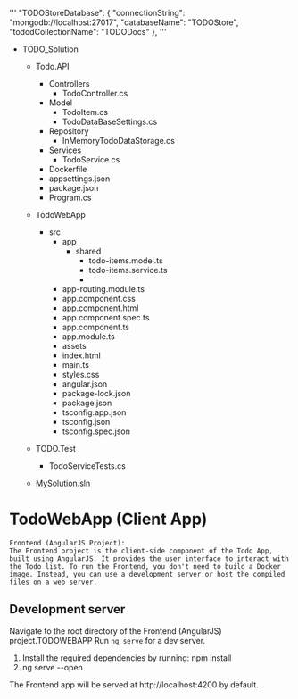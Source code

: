 


'''
"TODOStoreDatabase": {
  "connectionString": "mongodb://localhost:27017",
  "databaseName": "TODOStore",
  "tododCollectionName": "TODODocs"
},
''' 

- TODO_Solution
  - Todo.API
    - Controllers
      - TodoController.cs
    - Model
      - TodoItem.cs
      - TodoDataBaseSettings.cs
    - Repository
      - InMemoryTodoDataStorage.cs
    - Services
      - TodoService.cs
    - Dockerfile
    - appsettings.json
    - package.json
    - Program.cs
         
  - TodoWebApp
    - src
      - app
        - shared
          - todo-items.model.ts
          - todo-items.service.ts
          - 
      - app-routing.module.ts
      - app.component.css
      - app.component.html
      - app.component.spec.ts
      - app.component.ts
      - app.module.ts
      - assets
      - index.html
      - main.ts
      - styles.css
      - angular.json
      - package-lock.json
      - package.json
      - tsconfig.app.json
      - tsconfig.json
      - tsconfig.spec.json

  - TODO.Test
    - TodoServiceTests.cs
  - MySolution.sln


# TodoWebApp (Client App)
    Frontend (AngularJS Project):
    The Frontend project is the client-side component of the Todo App, built using AngularJS. It provides the user interface to interact with the Todo list. To run the Frontend, you don't need to build a Docker image. Instead, you can use a development server or host the compiled files on a web server.


## Development server
Navigate to the root directory of the Frontend (AngularJS) project.TODOWEBAPP
Run `ng serve` for a dev server.
1. Install the required dependencies by running:
   npm install
2. ng serve --open 

The Frontend app will be served at http://localhost:4200 by default.

